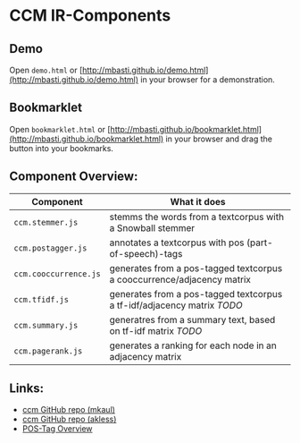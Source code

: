# CCM IR-Components

## Demo
Open ```demo.html``` or [http://mbasti.github.io/demo.html](http://mbasti.github.io/demo.html)  in your browser for a demonstration.

## Bookmarklet
Open ```bookmarklet.html``` or [http://mbasti.github.io/bookmarklet.html](http://mbasti.github.io/bookmarklet.html) in your browser and drag the button into your bookmarks.

## Component Overview:
| Component    | What it does     |
| ------------- |-------------|
| ```ccm.stemmer.js``` | stemms the words from a textcorpus with a Snowball stemmer |
| ```ccm.postagger.js``` | annotates a textcorpus with pos (part-of-speech)-tags |
| ```ccm.cooccurrence.js``` | generates from a pos-tagged textcorpus a cooccurrence/adjacency matrix |
| ```ccm.tfidf.js``` | generates from a pos-tagged textcorpus a tf-idf/adjacency matrix *TODO*|
| ```ccm.summary.js``` | generatres from a summary text, based on tf-idf matrix *TODO*|
| ```ccm.pagerank.js``` | generates a ranking for each node in an adjacency matrix |

## Links:
* [ccm GitHub repo (mkaul)](https://github.com/mkaul/ccm-components)
* [ccm GitHub repo (akless)](https://github.com/akless/ccm-components)
* [POS-Tag Overview](https://www.ling.upenn.edu/courses/Fall_2003/ling001/penn_treebank_pos.html)
